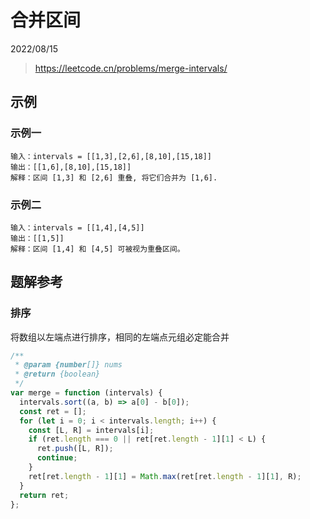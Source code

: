 # 合并区间

2022/08/15

> <https://leetcode.cn/problems/merge-intervals/>

## 示例

### 示例一

```text
输入：intervals = [[1,3],[2,6],[8,10],[15,18]]
输出：[[1,6],[8,10],[15,18]]
解释：区间 [1,3] 和 [2,6] 重叠, 将它们合并为 [1,6].
```

### 示例二

```text
输入：intervals = [[1,4],[4,5]]
输出：[[1,5]]
解释：区间 [1,4] 和 [4,5] 可被视为重叠区间。
```

## 题解参考

### 排序

将数组以左端点进行排序，相同的左端点元组必定能合并

```javascript
/**
 * @param {number[]} nums
 * @return {boolean}
 */
var merge = function (intervals) {
  intervals.sort((a, b) => a[0] - b[0]);
  const ret = [];
  for (let i = 0; i < intervals.length; i++) {
    const [L, R] = intervals[i];
    if (ret.length === 0 || ret[ret.length - 1][1] < L) {
      ret.push([L, R]);
      continue;
    }
    ret[ret.length - 1][1] = Math.max(ret[ret.length - 1][1], R);
  }
  return ret;
};

```
